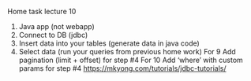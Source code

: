 Home task lecture 10
1. Java app (not webapp)
2. Connect to DB (jdbc)
3. Insert data into your tables (generate data in java code)
4. Select data (run your queries from previous home work)
For 9
Add pagination (limit + offset) for step #4
For 10
Add ‘where’ with custom params for step #4
https://mkyong.com/tutorials/jdbc-tutorials/

